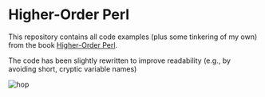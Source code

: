 # Higher-Order Perl
This repository contains all code examples (plus some tinkering of my own) from the book [Higher-Order Perl](https://hop.perl.plover.com/).

The code has been slightly rewritten to improve readability (e.g., by avoiding short, cryptic variable names)

![hop](https://user-images.githubusercontent.com/442314/150467909-68dfae23-f87e-4b58-8c28-ed1c1fd3916a.jpg)
